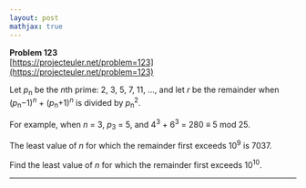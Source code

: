 ```yaml
---
layout: post
mathjax: true
---
```

**Problem 123**  
[https://projecteuler.net/problem=123](https://projecteuler.net/problem=123)


<p>Let <i>p</i><sub>n</sub> be the <i>n</i>th prime: 2, 3, 5, 7, 11, ..., and let <i>r</i> be the remainder when (<i>p</i><sub>n</sub>−1)<sup><i>n</i></sup> + (<i>p</i><sub>n</sub>+1)<sup><i>n</i></sup> is divided by <i>p</i><sub>n</sub><sup>2</sup>.</p>
<p>For example, when <i>n</i> = 3, <i>p</i><sub>3</sub> = 5, and 4<sup>3</sup> + 6<sup>3</sup> = 280 ≡ 5 mod 25.</p>
<p>The least value of <i>n</i> for which the remainder first exceeds 10<sup>9</sup> is 7037.</p>
<p>Find the least value of <i>n</i> for which the remainder first exceeds 10<sup>10</sup>.</p>

---
